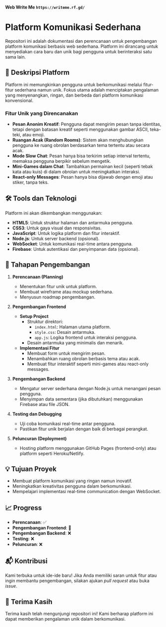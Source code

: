 **Web Write Me ```https://writeme.rf.gd/```**
# Platform Komunikasi Sederhana  

Repositori ini adalah dokumentasi dan perencanaan untuk pengembangan platform komunikasi berbasis web sederhana. Platform ini dirancang untuk menyediakan cara baru dan unik bagi pengguna untuk berinteraksi satu sama lain.  

## 💬 Deskripsi Platform  
Platform ini memungkinkan pengguna untuk berkomunikasi melalui fitur-fitur sederhana namun unik. Fokus utama adalah menciptakan pengalaman yang menyenangkan, ringan, dan berbeda dari platform komunikasi konvensional.  

### Fitur Unik yang Direncanakan  
- **Pesan Anonim Kreatif**: Pengguna dapat mengirim pesan tanpa identitas, tetapi dengan batasan kreatif seperti menggunakan gambar ASCII, teka-teki, atau emoji.  
- **Ruangan Acak (Random Rooms)**: Sistem akan menghubungkan pengguna ke ruang obrolan berdasarkan tema tertentu atau secara acak.  
- **Mode Slow Chat**: Pesan hanya bisa terkirim setiap interval tertentu, memaksa pengguna berpikir sebelum mengetik.  
- **Mini-Games dalam Chat**: Tambahkan permainan kecil (seperti tebak kata atau kuis) di dalam obrolan untuk meningkatkan interaksi.  
- **React-only Messages**: Pesan hanya bisa dijawab dengan emoji atau stiker, tanpa teks.  

## 🛠️ Tools dan Teknologi  
Platform ini akan dikembangkan menggunakan:  
- **HTML5**: Untuk struktur halaman dan antarmuka pengguna.  
- **CSS3**: Untuk gaya visual dan responsivitas.  
- **JavaScript**: Untuk logika platform dan fitur interaktif.  
- **Node.js**: Untuk server backend (opsional).  
- **WebSocket**: Untuk komunikasi real-time antara pengguna.  
- **Firebase**: Untuk autentikasi dan penyimpanan data (opsional).  

## 🚀 Tahapan Pengembangan  
1. **Perencanaan (Planning)**  
   - Menentukan fitur unik untuk platform.  
   - Membuat wireframe atau mockup sederhana.  
   - Menyusun roadmap pengembangan.  

2. **Pengembangan Frontend**  
   - **Setup Project**  
     - Struktur direktori:  
       - `index.html`: Halaman utama platform.  
       - `style.css`: Desain antarmuka.  
       - `app.js`: Logika frontend untuk interaksi pengguna.  
     - Desain antarmuka yang minimalis dan menarik.  
   - **Implementasi Fitur**  
     - Membuat form untuk mengirim pesan.  
     - Menambahkan ruang obrolan berbasis tema atau acak.  
     - Membuat fitur interaktif seperti mini-games atau react-only messages.  

3. **Pengembangan Backend**  
   - Mengatur server sederhana dengan Node.js untuk menangani pesan pengguna.  
   - Menyimpan data sementara (jika dibutuhkan) menggunakan Firebase atau file JSON.  

4. **Testing dan Debugging**  
   - Uji coba komunikasi real-time antar pengguna.  
   - Pastikan fitur unik berjalan dengan baik di berbagai perangkat.  

5. **Peluncuran (Deployment)**  
   - Hosting platform menggunakan GitHub Pages (frontend-only) atau platform seperti Heroku/Netlify.  

## 💡 Tujuan Proyek  
- Membuat platform komunikasi yang ringan namun inovatif.  
- Meningkatkan kreativitas pengguna dalam berkomunikasi.  
- Mempelajari implementasi real-time communication dengan WebSocket.  

## 📈 Progress  
- **Perencanaan**: ✅  
- **Pengembangan Frontend**: 🚧  
- **Pengembangan Backend**: ❌  
- **Testing**: ❌  
- **Peluncuran**: ❌  

## 📬 Kontribusi  
Kami terbuka untuk ide-ide baru! Jika Anda memiliki saran untuk fitur atau ingin membantu pengembangan, silakan ajukan *pull request* atau buka *issue*.  

## 🎉 Terima Kasih  
Terima kasih telah mengunjungi repositori ini! Kami berharap platform ini dapat memberikan pengalaman unik dalam berkomunikasi.
